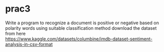 # prac3

Write a program to recognize a document is positive or negative based on polarity words using suitable classification method
download the dataset from here                                                     
                        https://www.kaggle.com/datasets/columbine/imdb-dataset-sentiment-analysis-in-csv-format
